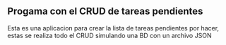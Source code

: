 

## Progama con el CRUD de tareas pendientes

Esta es una aplicacion para crear la lista de tareas pendientes 
por hacer, estas se realiza todo el CRUD simulando una BD con
un archivo JSON

